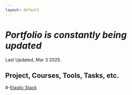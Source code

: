 ```yaml
---
layout: default
---
```


# _Portfolio is constantly being updated_

Last Updated, Mar 3 2025. 

## Project, Courses, Tools, Tasks, etc. 

#-[Elastic Stack](elastic_stack.html)

